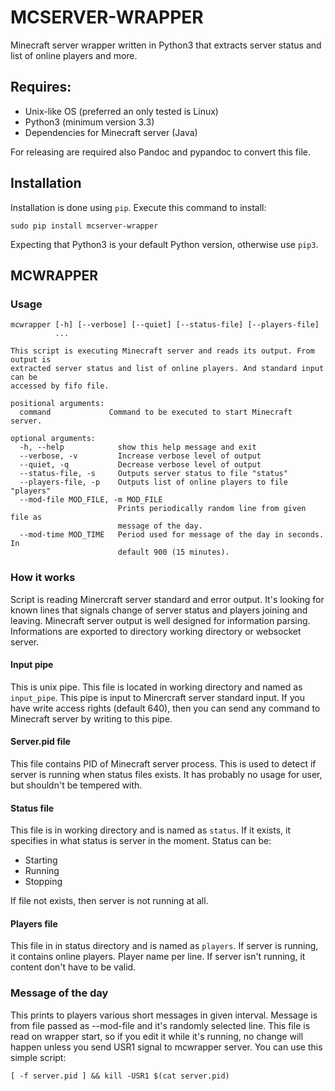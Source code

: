 MCSERVER-WRAPPER
================
Minecraft server wrapper written in Python3 that extracts server status and list
of online players and more.

Requires:
-----------------
* Unix-like OS (preferred an only tested is Linux)
* Python3 (minimum version 3.3)
* Dependencies for Minecraft server (Java)

For releasing are required also Pandoc and pypandoc to convert this file.

Installation
------------
Installation is done using `pip`. Execute this command to install:
```
sudo pip install mcserver-wrapper
```
Expecting that Python3 is your default Python version, otherwise use `pip3`.

MCWRAPPER
---------
### Usage
```
mcwrapper [-h] [--verbose] [--quiet] [--status-file] [--players-file]
          ...

This script is executing Minecraft server and reads its output. From output is
extracted server status and list of online players. And standard input can be
accessed by fifo file.

positional arguments:
  command             Command to be executed to start Minecraft server.

optional arguments:
  -h, --help            show this help message and exit
  --verbose, -v         Increase verbose level of output
  --quiet, -q           Decrease verbose level of output
  --status-file, -s     Outputs server status to file "status"
  --players-file, -p    Outputs list of online players to file "players"
  --mod-file MOD_FILE, -m MOD_FILE
                        Prints periodically random line from given file as
                        message of the day.
  --mod-time MOD_TIME   Period used for message of the day in seconds. In
                        default 900 (15 minutes).
```

### How it works
Script is reading Minercraft server standard and error output. It's looking for
known lines that signals change of server status and players joining and leaving.
Minecraft server output is well designed for information parsing. Informations are
exported to directory working directory or websocket server.

#### Input pipe
This is unix pipe. This file is located in working directory and named as
`input_pipe`.  This pipe is input to Minercraft server standard input. If you have
write access rights (default 640), then you can send any command to Minecraft
server by writing to this pipe.

#### Server.pid file
This file contains PID of Minecraft server process. This is used to detect if
server is running when status files exists. It has probably no usage for user, but
shouldn't be tempered with.

#### Status file
This file is in working directory and is named as `status`. If it exists, it
specifies in what status is server in the moment.
Status can be:

* Starting
* Running
* Stopping

If file not exists, then server is not running at all.

#### Players file
This file in in status directory and is named as `players`. If server is running,
it contains online players. Player name per line.  If server isn't running, it
content don't have to be valid.

### Message of the day
This prints to players various short messages in given interval. Message is from
file passed as --mod-file and it's randomly selected line. This file is read on
wrapper start, so if you edit it while it's running, no change will happen unless
you send USR1 signal to mcwrapper server. You can use this simple script:
```
[ -f server.pid ] && kill -USR1 $(cat server.pid)
```
